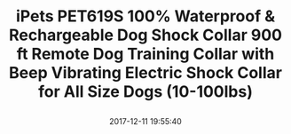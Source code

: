 ---
title: > #shorten me
  iPets PET619S 100% Waterproof & Rechargeable Dog Shock Collar 900 ft Remote Dog Training Collar with Beep Vibrating Electric Shock Collar for All Size Dogs (10-100lbs)
name: >
  iPets PET619S 100% Waterproof & Rechargeable Dog Shock Collar 900 ft Remote Dog Training Collar with Beep Vibrating Electric Shock Collar for All Size Dogs (10-100lbs)
date: "2017-12-11 19:55:40"
buy_now: "https://www.amazon.com/Waterproof-Rechargeable-Training-Vibrating-10-100lbs/dp/B07148Z1WH?psc=1&SubscriptionId=AKIAIA5RBQIWQVTCUEUQ&tag=coldcutdeals-20&linkCode=xm2&camp=2025&creative=165953&creativeASIN=B07148Z1WH"
description_markdown: >-

  - 【5 YEARS Replacement or Refund Warranty】If you ever have any issue with your dog bark collar, just contact us! Ipets US Based Customer Service (Phone & Email) 5 Days a Week

  - 【Intuitive Design Layout】Electric dog collar with separate sound, vibration and shock buttons, allowing for faster corrections instead of multiple button presses to switch between modes

  - 【Easy to use】Dog training collar features adjustable intensity dial quickly offers precise stimulation level (0-100) of customization for Vibration / Static Stimulation; Standard Tone (Beep) Mode

  - 【Waterproof & Rechargeable】100% waterproof receiver and water-resistant transmitter; Dog electronic collar with rechargeable remote and collar, you can charge both simultaneously to save time

  - 【900ft Remote Control】Dog shock collar with remote range up to 330 yards which designed with RF434Mhz technology, easily train your dog in the park or backyard


tweet_id_str: "940309125715685377"
price: "$79.99"
list_price: "$99.99"
deal_price: "$33.99"
you_save: "$46.00 (58%)"
asin: "B07148Z1WH"
image: "https://images-na.ssl-images-amazon.com/images/I/51Gyu%2BXPRCL.jpg"
---
